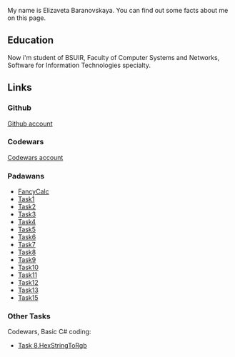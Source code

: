 
My name is Elizaveta Baranovskaya. You can find out some facts about me on this page.

## Education

Now i'm student of BSUIR, Faculty of Computer Systems and Networks, Software for Information Technologies specialty.


## Links 

### Github  

[Github account](https://github.com/ylipoho)

### Codewars

[Codewars account](https://www.codewars.com/users/ylipoho)

### Padawans 

 - [FancyCalc](https://github.com/ylipoho/FancyCalc)
 - [Task1](https://github.com/ylipoho/PadawansTask1) 
 - [Task2](https://github.com/ylipoho/PadawansTask2) 
 - [Task3](https://github.com/ylipoho/PadawansTask3) 
 - [Task4](https://github.com/ylipoho/PadawansTask4) 
 - [Task5](https://github.com/ylipoho/PadawansTask5)
 - [Task6](https://github.com/ylipoho/PadawansTask6) 
 - [Task7](https://github.com/ylipoho/PadawansTask7) 
 - [Task8](https://github.com/ylipoho/PadawansTask8)
 - [Task9](https://github.com/ylipoho/PadawansTask9)
 - [Task10](https://github.com/ylipoho/PadawansTask10) 
 - [Task11](https://github.com/ylipoho/PadawansTask11)
 - [Task12](https://github.com/ylipoho/PadawansTask12) 
 - [Task13](https://github.com/ylipoho/PadawansTask13) 
 - [Task15](https://github.com/ylipoho/PadawansTask15)
 
### Other Tasks
  Codewars, Basic C# coding: 
  - [Task 8.HexStringToRgb](https://github.com/ylipoho/HexStringToRgb)
